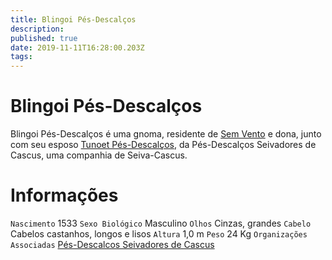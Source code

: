```yaml
---
title: Blingoi Pés-Descalços
description: 
published: true
date: 2019-11-11T16:28:00.203Z
tags: 
---
```


<!-- SUBTITLE: Visão geral sobre Blingoi Pés-Descalços -->

# Blingoi Pés-Descalços
Blingoi Pés-Descalços é uma gnoma, residente de [Sem Vento](http://localhost/lugares/plano-material/drafeon/sudeste-de-drafeon/sem-vento#sem-vento) e dona, junto com seu esposo [Tunoet Pés-Descalços](http://localhost/individuos/tunoet-pes-descalcos#tunoet-pes-descalcos), da Pés-Descalços Seivadores de Cascus, uma companhia de Seiva-Cascus.

# Informações
`Nascimento` 1533
`Sexo Biológico` Masculino
`Olhos` Cinzas, grandes
`Cabelo` Cabelos castanhos, longos e lisos
`Altura` 1,0 m
`Peso` 24 Kg
`Organizações Associadas` [Pés-Descalcos Seivadores de Cascus](http://localhost/faccoes/faccoes-independentes/pes-descalcos-seivadores-de-cascus#pes-descalcos-seivadores-de-cascus)


